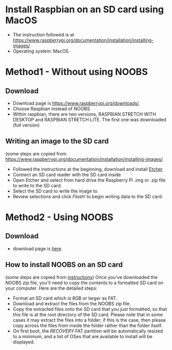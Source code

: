 
# Install Raspbian on an SD card using MacOS

* The instruction followed is at <https://www.raspberrypi.org/documentation/installation/installing-images/>
* Operating system: MacOS

# Method1 - Without using NOOBS

## Download 

* Download page is <https://www.raspberrypi.org/downloads/>
* Choose Raspbian instead of NOOBS
* Within raspbian, there are two versions, RASPBIAN STRETCH WITH DESKTOP and RASPBIAN STRETCH 
LITE. The first one was downloaded (full version)

## Writing an image to the SD card 

(some steps are copied from <https://www.raspberrypi.org/documentation/installation/installing-images/>
* Followed the instructions at the beginning, download and install [Etcher](https://etcher.io/)
* Connect an SD card reader with the SD card inside 
* Open Etcher and select from hard drive the Raspberry Pi .img or  .zip file to write to the SD 
card.
* Select the SD card to write the image to.
* Review selections and click *Flash!* to begin writing data to the SD card.


# Method2 - Using NOOBS

## Download

* download page is [here](https://www.raspberrypi.org/downloads/noobs/)

## How to install NOOBS on an SD card

(some steps are copied from [instructions](https://www.raspberrypi.org/documentation/installation/noobs.md))
Once you've downloaded the NOOBS zip file, you'll need to copy the contents to a formatted SD 
card on your computer. Here are the detailed steps: 
* Format an SD card which is 8GB or larger as FAT. 
* Download and extract the files from the NOOBS zip file.
* Copy the extracted files onto the SD card that you just formatted, so that this file is at 
the root directory of the SD card. Please note that in some cases it may extract the files into 
a folder; if this is the case, then please copy across the files from inside the folder rather 
than the folder itself.
* On first boot, the *RECOVERY* FAT partition will be automatically resized to a minimum, and a 
list of OSes that are available to install will be displayed.
